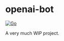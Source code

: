 # openai-bot

[![Go](https://github.com/sanyatihy/openai-bot/actions/workflows/main.yml/badge.svg?branch=master)](https://github.com/sanyatihy/openai-bot/actions/workflows/main.yml)

A very much WIP project.
